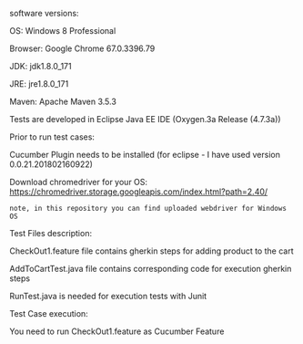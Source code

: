 software versions:

OS: Windows 8 Professional

Browser: Google Chrome 67.0.3396.79

JDK: jdk1.8.0_171

JRE: jre1.8.0_171

Maven: Apache Maven 3.5.3

Tests are developed in Eclipse Java EE IDE (Oxygen.3a Release (4.7.3a))

Prior to run test cases:

Cucumber Plugin needs to be installed (for eclipse - I have used version 0.0.21.201802160922)

Download chromedriver for your OS: https://chromedriver.storage.googleapis.com/index.html?path=2.40/

	note, in this repository you can find uploaded webdriver for Windows OS
Test Files description:

CheckOut1.feature file contains gherkin steps for adding product to the cart

AddToCartTest.java file contains corresponding code for execution gherkin steps

RunTest.java is needed for execution tests with Junit

Test Case execution:

You need to run CheckOut1.feature as Cucumber Feature

